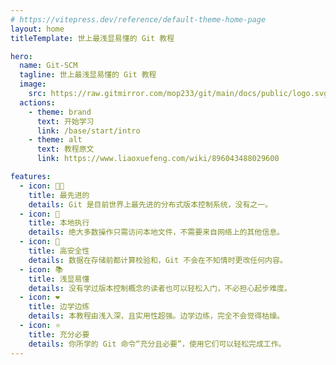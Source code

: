 ```yaml
---
# https://vitepress.dev/reference/default-theme-home-page
layout: home
titleTemplate: 世上最浅显易懂的 Git 教程

hero:
  name: Git-SCM
  tagline: 世上最浅显易懂的 Git 教程
  image:
    src: https://raw.gitmirror.com/mop233/git/main/docs/public/logo.svg
  actions:
    - theme: brand
      text: 开始学习
      link: /base/start/intro
    - theme: alt
      text: 教程原文
      link: https://www.liaoxuefeng.com/wiki/896043488029600

features:
  - icon: 👍🏻
    title: 最先进的
    details: Git 是目前世界上最先进的分布式版本控制系统，没有之一。
  - icon: 🤗
    title: 本地执行
    details: 绝大多数操作只需访问本地文件，不需要来自网络上的其他信息。
  - icon: 🚗
    title: 高安全性
    details: 数据在存储前都计算校验和，Git 不会在不知情时更改任何内容。
  - icon: 📚
    title: 浅显易懂
    details: 没有学过版本控制概念的读者也可以轻松入门，不必担心起步难度。
  - icon: ❤️
    title: 边学边练
    details: 本教程由浅入深，且实用性超强。边学边练，完全不会觉得枯燥。
  - icon: ⭐️
    title: 充分必要
    details: 你所学的 Git 命令“充分且必要”，使用它们可以轻松完成工作。
---
```


<style>
:root {
  --vp-home-hero-name-color: transparent;
  --vp-home-hero-name-background: -webkit-linear-gradient(-45deg, #E70816 5%, #E48F02);

  --vp-home-hero-image-background-image: linear-gradient(0deg, #E70816 15%, #E48F02 30%, #00A84D 60%, #007EC3 75%);
  --vp-home-hero-image-filter: blur(40px);
}

@media (min-width: 640px) {
  :root {
    --vp-home-hero-image-filter: blur(56px);
  }
}

@media (min-width: 960px) {
  :root {
    --vp-home-hero-image-filter: blur(72px);
  }
}
</style>
